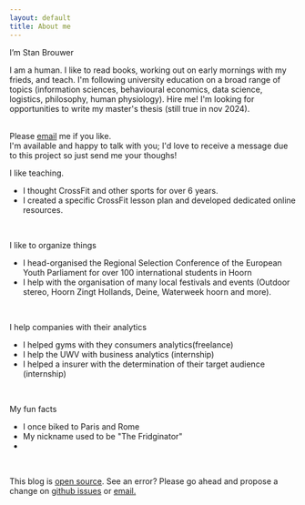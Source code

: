 ```yaml
---
layout: default
title: About me
---
```


I’m Stan Brouwer <br>

I am a human. I like to read books, working out on early mornings with my frieds, and teach.  I'm following university education on a broad range of topics (information sciences, behavioural economics, data science, logistics, philosophy, human physiology). Hire me! I'm looking for opportunities to write my master's thesis (still true in nov 2024).<br>
<br>

Please <a href="mailto:sjbrou@gmail.com">email</a> me if you like.  
I'm available and happy to talk with you; I'd love to receive a message due to this project so just send me your thoughs!
<br>

I like teaching.<br>
- I thought CrossFit and other sports for over 6 years.<br>
- I created a specific CrossFit lesson plan and developed dedicated online resources.<br>
<br>

I like to organize things<br>
- I head-organised the Regional Selection Conference of the European Youth Parliament for over 100 international students in Hoorn<br>
- I help with the organisation of many local festivals and events (Outdoor stereo, Hoorn Zingt Hollands, Deine, Waterweek hoorn and more).<br>
<br>

I help companies with their analytics<br>
- I helped gyms with they consumers analytics(freelance)
- I help the UWV with business analytics (internship)
- I helped a insurer with the determination of their target audience (internship)
<br>

My fun facts<br>
- I once biked to Paris and Rome
- My nickname used to be "The Fridginator"
- 

<br>

This blog is <a href="https://github.com/SJbrou/sblog">open source</a>. See an error? Please go ahead and propose a change on <a href="https://github.com/SJbrou/sblog/issues">github issues</a> or <a href="mailto:sjbrou@gmail.com"> email.
 